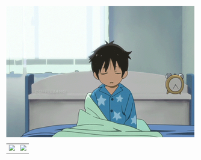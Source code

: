 [![](assets/sleep.gif)](#)

<!-- <p align="center">
    <a href="https://www.linkedin.com/in/kristories"><img src="https://img.shields.io/badge/linkedin-%230077B5.svg?&style=for-the-badge&logo=linkedin&logoColor=white" height=25></a>
    <a href="https://stackoverflow.com/users/984422/wahyu-kristianto"><img src="https://img.shields.io/stackexchange/stackoverflow/r/984422?&style=for-the-badge&logo=stackoverflow&logoColor=white&color=f3862e" height=25></a>
</p> -->

<table>
    <tr>
        <td>
            <a href="#">
                <img src="https://github-readme-stats.vercel.app/api?username=Kristories&&show_icons=true&theme=graywhite&count_private=true&hide_border=true&include_all_commits=true&custom_title=Statistics&icon_color=aaaaaa" />
            </a>
        </td>
        <td>
            <a href="#">
                <img src="https://github-readme-stats.vercel.app/api/top-langs/?username=Kristories&theme=graywhite&hide=css%2Chtml&layout=compact&langs_count=10&hide_border=true&card_width=445" />
            </a>
        </td>
    </tr>
</table>
